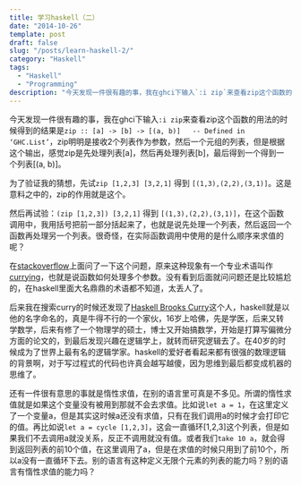 ```yaml
---
title: 学习haskell（二）
date: "2014-10-26"
template: post
draft: false
slug: "/posts/learn-haskell-2/"
category: "Haskell"
tags:
  - "Haskell"
  - "Programming"
description: "今天发现一件很有趣的事，我在ghci下输入`:i zip`来查看zip这个函数的用法的时候得到的结果是`zip :: [a] -> [b] -> [(a, b)] 	-- Defined in ‘GHC.List’`，zip明明是接收2个列表作为参数，然后一个元组的列表，但是根据这个输出，感觉zip是先处理列表[a]，然后再处理列表[b]，最后得到一个得到一个列表[(a, b)]..."
---
```


今天发现一件很有趣的事，我在ghci下输入`:i zip`来查看zip这个函数的用法的时候得到的结果是`zip :: [a] -> [b] -> [(a, b)] 	-- Defined in ‘GHC.List’`，zip明明是接收2个列表作为参数，然后一个元组的列表，但是根据这个输出，感觉zip是先处理列表[a]，然后再处理列表[b]，最后得到一个得到一个列表[(a, b)]。

为了验证我的猜想，先试`zip [1,2,3] [3,2,1]` 得到 `[(1,3),(2,2),(3,1)]`。这是意料之中的，zip的作用就是这个。

然后再试验：`(zip [1,2,3]) [3,2,1]` 得到 `[(1,3),(2,2),(3,1)]`，在这个函数调用中，我用括号把前一部分括起来了，也就是说先处理一个列表，然后返回一个函数再处理另一个列表。很奇怪，在实际函数调用中使用的是什么顺序来求值的呢？

在[stackoverflow](http://stackoverflow.com/questions/26571897/haskell-function-invoke-order)上面问了一下这个问题，原来这种现象有一个专业术语叫作[currying](http://en.wikipedia.org/wiki/Currying)，也就是说函数如何处理多个参数。没有看到后面就问问题还是比较尴尬的，在haskell里面大名鼎鼎的术语都不知道，太丢人了。

后来我在搜索curry的时候还发现了[Haskell Brooks Curry](http://www-history.mcs.st-andrews.ac.uk/Biographies/Curry.html)这个人，haskell就是以他的名字命名的，真是牛得不行的一个家伙，16岁上哈佛，先是学医，后来又转学数学，后来有修了一个物理学的硕士，博士又开始搞数学，开始是打算写偏微分方面的论文的，到最后发现兴趣在逻辑学上，就转而研究逻辑去了。在40岁的时候成为了世界上最有名的逻辑学家。haskell的爱好者看起来都有很强的数理逻辑的背景啊，对于写过程式的代码也许真会越写越傻，因为思维到最后都变成机器的思维了。

还有一件很有意思的事就是惰性求值，在别的语言里可真是不多见。所谓的惰性求值就是如果这个变量没有被用到那就不会去求值。比如说`let a = 1`，在这里定义了一个变量a，但是其实这时候a还没有求值，只有在我们调用a的时候才会打印它的值。再比如说`let a = cycle [1,2,3]`，这会一直循环[1,2,3]这个列表，但是如果我们不去调用a就没关系，反正不调用就没有值。或者我们`take 10 a`，就会得到返回列表的前10个值，在这里调用了a，但是在求值的时候只用到了前10个，所以a没有一直循环下去。别的语言有这种定义无限个元素的列表的能力吗？别的语言有惰性求值的能力吗？
